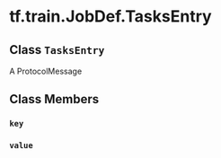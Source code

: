 <div itemscope itemtype="http://developers.google.com/ReferenceObject">
<meta itemprop="name" content="tf.train.JobDef.TasksEntry" />
<meta itemprop="path" content="Stable" />
<meta itemprop="property" content="key"/>
<meta itemprop="property" content="value"/>
</div>

# tf.train.JobDef.TasksEntry

## Class `TasksEntry`



A ProtocolMessage

## Class Members

<h3 id="key"><code>key</code></h3>

<h3 id="value"><code>value</code></h3>


